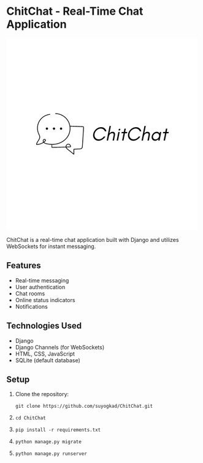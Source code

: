 # ChitChat - Real-Time Chat Application

![ChitChat Logo](Logo.png)

ChitChat is a real-time chat application built with Django and utilizes WebSockets for instant messaging.

## Features
- Real-time messaging
- User authentication
- Chat rooms
- Online status indicators
- Notifications

## Technologies Used
- Django
- Django Channels (for WebSockets)
- HTML, CSS, JavaScript
- SQLite (default database)

## Setup
1. Clone the repository:

   ```shell
   git clone https://github.com/suyogkad/ChitChat.git
   ```
2. ```shell
   cd ChitChat
   ```
   
3.
   ```shell
   pip install -r requirements.txt
   ```
   
5.
   ```shell
   python manage.py migrate
   ```
6.
   ```shell
   python manage.py runserver
   ```

   
